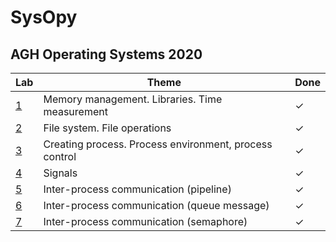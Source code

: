 # SysOpy

## AGH Operating Systems 2020


| Lab | Theme | Done |
|-----| -----| -----|
|[1](../master/cw01 "Cw 01") | Memory management. Libraries. Time measurement |✓|
|[2](../master/cw02 "Cw 02") | File system. File operations |✓|
|[3](../master/cw03 "Cw 03") | Creating process. Process environment, process control |✓|
|[4](../master/cw04 "Cw 04") |Signals  |✓|
|[5](../master/cw05 "Cw 05") |Inter-process communication (pipeline) |✓|
|[6](../master/cw06 "Cw 06") |Inter-process communication (queue message) |✓|
|[7](../master/cw07 "Cw 07") |Inter-process communication (semaphore) |✓|